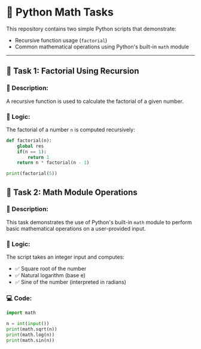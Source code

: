 # 🧮 Python Math Tasks

This repository contains two simple Python scripts that demonstrate:
- Recursive function usage (`factorial`)
- Common mathematical operations using Python's built-in `math` module

---

## 📌 Task 1: Factorial Using Recursion

### 🔧 Description:
A recursive function is used to calculate the factorial of a given number.

### 🧠 Logic:
The factorial of a number `n` is computed recursively:
```python
def factorial(n):
    global res
    if(n == 1):
        return 1
    return n * factorial(n - 1)

print(factorial(5))
```

## 📌 Task 2: Math Module Operations

### 🔧 Description:
This task demonstrates the use of Python's built-in `math` module to perform basic mathematical operations on a user-provided input.

### 🧠 Logic:
The script takes an integer input and computes:
- ✅ Square root of the number
- ✅ Natural logarithm (base e)
- ✅ Sine of the number (interpreted in radians)

### 💻 Code:
```python
import math

n = int(input())
print(math.sqrt(n))
print(math.log(n))
print(math.sin(n))
